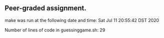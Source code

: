 ## Peer-graded assignment.

make was run at the following date and time:
Sat Jul 11 20:55:42 DST 2020

Number of lines of code in guessinggame.sh:
29
